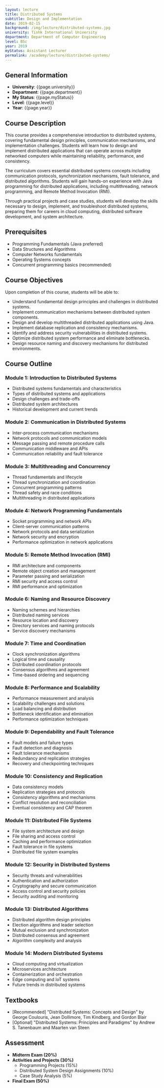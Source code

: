 ```yaml
---
layout: lecture
title: Distributed Systems
subtitle: Design and Implementation
date: 2019-02-15
background: /img/lecture/distributed-systems.jpg
university: Tishk International University
department: Department of Computer Engineering
level: BSc
year: 2019
myStatus: Assistant Lecturer
permalink: /academy/lecture/distributed-systems/
---
```


## General Information

- **University**: {{page.university}}
- **Department**: {{page.department}}
- **My Status**: {{page.myStatus}}
- **Level**: {{page.level}}
- **Year**: {{page.year}}

## Course Description

This course provides a comprehensive introduction to distributed systems, covering fundamental design principles, communication mechanisms, and implementation challenges. Students will learn how to design and implement distributed applications that can operate across multiple networked computers while maintaining reliability, performance, and consistency.

The curriculum covers essential distributed systems concepts including communication protocols, synchronization mechanisms, fault tolerance, and distributed algorithms. Students will gain hands-on experience with Java programming for distributed applications, including multithreading, network programming, and Remote Method Invocation (RMI).

Through practical projects and case studies, students will develop the skills necessary to design, implement, and troubleshoot distributed systems, preparing them for careers in cloud computing, distributed software development, and system architecture.

## Prerequisites

- Programming Fundamentals (Java preferred)
- Data Structures and Algorithms
- Computer Networks fundamentals
- Operating Systems concepts
- Concurrent programming basics (recommended)

## Course Objectives

Upon completion of this course, students will be able to:

- Understand fundamental design principles and challenges in distributed systems.
- Implement communication mechanisms between distributed system components.
- Design and develop multithreaded distributed applications using Java.
- Implement database replication and consistency mechanisms.
- Identify and address security vulnerabilities in distributed systems.
- Optimize distributed system performance and eliminate bottlenecks.
- Design resource naming and discovery mechanisms for distributed environments.

## Course Outline

### Module 1: Introduction to Distributed Systems

- Distributed systems fundamentals and characteristics
- Types of distributed systems and applications
- Design challenges and trade-offs
- Distributed system architectures
- Historical development and current trends

### Module 2: Communication in Distributed Systems

- Inter-process communication mechanisms
- Network protocols and communication models
- Message passing and remote procedure calls
- Communication middleware and APIs
- Communication reliability and fault tolerance

### Module 3: Multithreading and Concurrency

- Thread fundamentals and lifecycle
- Thread synchronization and coordination
- Concurrent programming patterns
- Thread safety and race conditions
- Multithreading in distributed applications

### Module 4: Network Programming Fundamentals

- Socket programming and network APIs
- Client-server communication patterns
- Network protocols and data serialization
- Network security and encryption
- Performance optimization in network applications

### Module 5: Remote Method Invocation (RMI)

- RMI architecture and components
- Remote object creation and management
- Parameter passing and serialization
- RMI security and access control
- RMI performance and optimization

### Module 6: Naming and Resource Discovery

- Naming schemes and hierarchies
- Distributed naming services
- Resource location and discovery
- Directory services and naming protocols
- Service discovery mechanisms

### Module 7: Time and Coordination

- Clock synchronization algorithms
- Logical time and causality
- Distributed coordination protocols
- Consensus algorithms and agreement
- Time-based ordering and sequencing

### Module 8: Performance and Scalability

- Performance measurement and analysis
- Scalability challenges and solutions
- Load balancing and distribution
- Bottleneck identification and elimination
- Performance optimization techniques

### Module 9: Dependability and Fault Tolerance

- Fault models and failure types
- Fault detection and diagnosis
- Fault tolerance mechanisms
- Redundancy and replication strategies
- Recovery and checkpointing techniques

### Module 10: Consistency and Replication

- Data consistency models
- Replication strategies and protocols
- Consistency algorithms and mechanisms
- Conflict resolution and reconciliation
- Eventual consistency and CAP theorem

### Module 11: Distributed File Systems

- File system architecture and design
- File sharing and access control
- Caching and performance optimization
- Fault tolerance in file systems
- Distributed file system examples

### Module 12: Security in Distributed Systems

- Security threats and vulnerabilities
- Authentication and authorization
- Cryptography and secure communication
- Access control and security policies
- Security auditing and monitoring

### Module 13: Distributed Algorithms

- Distributed algorithm design principles
- Election algorithms and leader selection
- Mutual exclusion and synchronization
- Distributed consensus and agreement
- Algorithm complexity and analysis

### Module 14: Modern Distributed Systems

- Cloud computing and virtualization
- Microservices architecture
- Containerization and orchestration
- Edge computing and IoT systems
- Future trends in distributed systems

## Textbooks

- [Recommended] "Distributed Systems: Concepts and Design" by George Coulouris, Jean Dollimore, Tim Kindberg, and Gordon Blair
- [Optional] "Distributed Systems: Principles and Paradigms" by Andrew S. Tanenbaum and Maarten van Steen

## Assessment

- **Midterm Exam (20%)**
- **Activities and Projects (30%)**
  - Programming Projects (15%)
  - Distributed System Design Assignments (10%)
  - Case Study Analysis (5%)
- **Final Exam (50%)**
